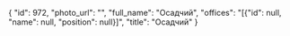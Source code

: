 {
    "id": 972,
    "photo_url": "",
    "full_name": "Осадчий",
    "offices": "[{\"id\": null, \"name\": null, \"position\": null}]",
    "title": "Осадчий"
}